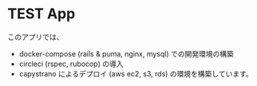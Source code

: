 # TEST App

このアプリでは、  
- docker-compose (rails & puma, nginx, mysql) での開発環境の構築
- circleci (rspec, rubocop) の導入
- capystrano によるデプロイ (aws ec2, s3, rds)
の環境を構築しています。
